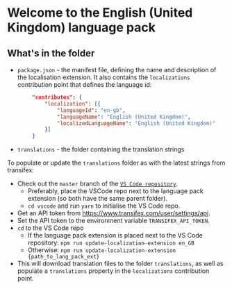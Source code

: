 # Welcome to the English (United Kingdom) language pack

## What's in the folder

-   `package.json` - the manifest file, defining the name and description of the
    localisation extension. It also contains the `localizations` contribution
    point that defines the language id:

```json
        "contributes": {
            "localization": [{
                "languageId": "en-gb",
                "languageName": "English (United Kingdom)",
                "localizedLanguageName": "English (United Kingdom)"
            }]
        }
```

-   `translations` - the folder containing the translation strings

To populate or update the `translations` folder as with the latest strings from
transifex:

-   Check out the `master` branch of the
    [`VS Code repository`](https://github.com/Microsoft/vscode).
    -   Preferably, place the VSCode repo next to the language pack extension
        (so both have the same parent folder).
    -   `cd vscode` and run `yarn` to initialise the VS Code repo.
-   Get an API token from https://www.transifex.com/user/settings/api.
-   Set the API token to the environment variable `TRANSIFEX_API_TOKEN`.
-   `cd` to the VS Code repo
    -   If the language pack extension is placed next to the VS Code repository:
        `npm run update-localization-extension en_GB`
    -   Otherwise:
        `npm run update-localization-extension {path_to_lang_pack_ext}`
-   This will download translation files to the folder `translations`, as well
    as populate a `translations` property in the `localizations` contribution
    point.
